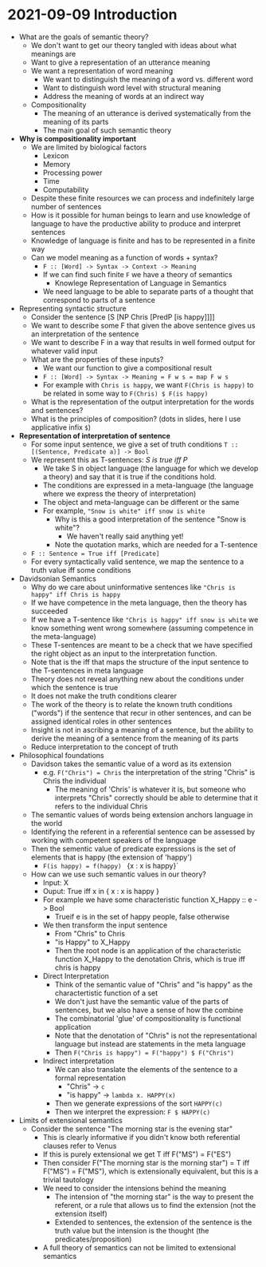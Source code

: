 # 2021-09-09 Introduction

* What are the goals of semantic theory?
  * We don't want to get our theory tangled with ideas about what meanings are
  * Want to give a representation of an utterance meaning
  * We want a representation of word meaning
    * We want to distinguish the meaning of a word vs. different word
    * Want to distinguish word level with structural meaning
    * Address the meaning of words at an indirect way
  * Compositionality
    * The meaning of an utterance is derived systematically from the meaning of its parts
    * The main goal of such semantic theory
* **Why is compositionality important**
  * We are limited by biological factors
    * Lexicon
    * Memory
    * Processing power
    * Time
    * Computability
  * Despite these finite resources we can process and indefinitely large number of sentences
  * How is it possible for human beings to learn and use knowledge of language to have the productive ability to produce and interpret sentences
  * Knowledge of language is finite and has to be represented in a finite way
  * Can we model meaning as a function of words + syntax?
    * `F :: [Word] -> Syntax -> Context -> Meaning`
    * If we can find such finite `F` we have a theory of semantics
      * Knowlege Representation of Language in Semantics
    * We need language to be able to separate parts of a thought that correspond to parts of a sentence
* Representing syntactic structure
  * Consider the sentence [S [NP Chris [PredP [is happy]]]]
  * We want to describe some F that given the above sentence gives us an interpretation of the sentence
  * We want to describe F in a way that results in well formed output for whatever valid input
  * What are the properties of these inputs?
    * We want our function to give a compositional result
    * `F :: [Word] -> Syntax -> Meaning = F w s = map F w s `
    * For example with `Chris is happy`, we want `F(Chris is happy)` to be related in some way to `F(Chris) $ F(is happy)`
  * What is the representation of the output interpretation for the words and sentences?
  * What is the principles of composition? (dots in slides, here I use applicative infix `$`) 
* **Representation of interpretation of sentence**
  * For some input sentence, we give a set of truth conditions `T :: [(Sentence, Predicate a)] -> Bool`
  * We represent this as T-sentences: *S is true iff P*
    * We take S in object language (the language for which we develop a theory) and say that it is true if the conditions hold.
    * The conditions are expressed in a meta-language (the language where we express the theory of interpretation)
    * The object and meta-language can be different or the same
    * For example, `"Snow is white" iff snow is white`
      * Why is this a good interpretation of the sentence "Snow is white"?
        * We haven't really said anything yet!
      * Note the quotation marks, which are needed for a T-sentence
  * `F :: Sentence = True iff [Predicate]`
  * For every syntactically valid sentence, we map the sentence to a truth value iff some conditions
* Davidsonian Semantics
  * Why do we care about uninformative sentences like `"Chris is happy" iff Chris is happy`
  * If we have competence in the meta language, then the theory has succeeded
  * If we have a T-sentence like `"Chris is happy" iff snow is white` we know something went wrong somewhere (assuming competence in the meta-language)
  * These T-sentences are meant to be a check that we have specified the right object as an input to the interpretation function.
  * Note that is the iff that maps the structure of the input sentence to the T-sentences in meta language 
  * Theory does not reveal anything new about the conditions under which the sentence is true
  * It does not make the truth conditions clearer
  * The work of the theory is to relate the known truth conditions ("words") if the sentence that recur in other sentences, and can be assigned identical roles in other sentences
  * Insight is not in ascribing a meaning of a sentence, but the ability to derive the meaning of a sentence from the meaning of its parts
  * Reduce interpretation to the concept of truth
* Philosophical foundations
  * Davidson takes the semantic value of a word as its extension    
    * e.g. `F("Chris") = Chris` the interpretation of the string "Chris" is Chris the individual
      * The meaning of 'Chris' is whatever it is, but someone who interprets "Chris" correctly should be able to determine that it refers to the individual Chris
  * The semantic values of words being extension anchors language in the world
  * Identifying the referent in a referential sentence can be assessed by working with competent speakers of the language
  * Then the sementic value of predicate expressions is the set of elements that is happy (the extension of 'happy')
    * `F(is happy) = f(happy) ` {x : x is happy}`
  * How can we use such semantic values in our theory?
    * Input: X
    * Ouput: True iff x in { x : x is happy }
    * For example we have some characteristic function X_Happy :: e -> Bool
      * Trueif e is in the set of happy people, false otherwise
    * We then transform the input sentence
      * From "Chris" to Chris
      * "is Happy" to X_Happy
      * Then the root node is an application of the characteristic function X_Happy to the denotation Chris, which is true iff chris is happy 
    * Direct Interpretation
      * Think of the semantic value of "Chris" and "is happy" as the charactertistic function of a set
      * We don't just have the semantic value of the parts of sentences, but we also have a sense of how the combine
      * The combinatorial 'glue' of compositionality is functional application
      * Note that the denotation of "Chris" is not the representational language but instead are statements in the meta language
      * Then `F("Chris is happy") = F("happy") $ F("Chris")`
    * Indirect interpretation
      * We can also translate the elements of the sentence to a formal representation
        * "Chris" -> `c`
        * "is happy" -> `lambda x. HAPPY(x)`
      * Then we generate expressions of the sort `HAPPY(c)`
      * Then we interpret the expression: `F $ HAPPY(c)`
* Limits of extensional semantics
  * Consider the sentence "The morning star is the evening star"
    * This is clearly informative if you didn't know both referential clauses refer to Venus
    * If this is purely extensional we get T iff F("MS") = F("ES")
    * Then consider F("The morning star is the morning star") = T iff F("MS") = F("MS"), which is extensionally equivalent, but this is a trivial tautology
    * We need to consider the intensions behind the meaning
      * The intension of "the morning star" is the way to present the referent, or a rule that allows us to find the extension (not the extension itself)
      * Extended to sentences, the extension of the sentence is the truth value but the intension is the thought (the predicates/proposition)
    * A full theory of semantics can not be limited to extensional semantics